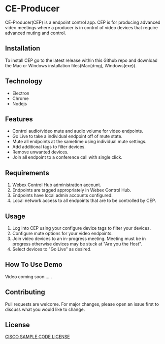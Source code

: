 # CE-Producer

CE-Producer(CEP) is a endpoint control app. CEP is for producing advanced video meetings
where a producer is in control of video devices that require advanced muting and control.

## Installation

To install CEP go to the latest release within this Github repo and download the Mac or Windows 
installation files(Mac(dmg), Windows(exe)).

## Technology
* Electron
* Chrome
* Nodejs

## Features

* Control audio/video mute and audio volume for video endpoints.
* Go Live to take a individual endpoint off of mute state.
* Mute all endpoints at the sametime using individual mute settings.
* Add additional tags to filter devices.
* Remove unwanted devices.
* Join all endpoint to a conference call with single click.

## Requirements

1. Webex Control Hub administration account.
2. Endpoints are tagged appropriately in Webex Control Hub.
3. Endpoints have local admin accounts configured.
4. Local network access to all endpoints that are to be controlled by CEP.

## Usage

1. Log into CEP using your configure device tags to filter your devices.
2. Configure mute options for your video endpoints.
3. Join video devices to an in-progress meeting. 
Meeting must be in progress otherwise devices may be stuck at "Are you the Host".
4. Select devices to "Go Live" as desired.

## How To Use Demo

Video coming soon......

## Contributing
Pull requests are welcome. For major changes, please open an issue first to discuss what you would like to change.

## License
[CISCO SAMPLE CODE LICENSE](https://github.com/voipnorm/CE-Producer/blob/master/LICENSE)